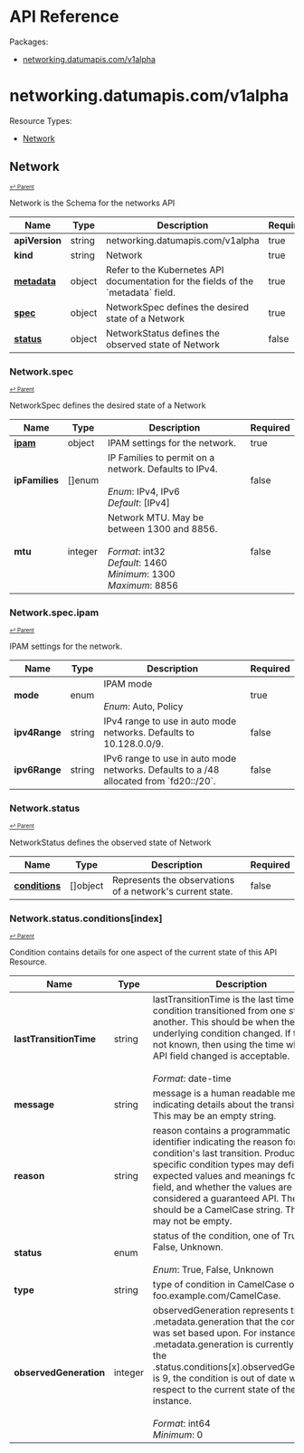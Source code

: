 # API Reference

Packages:

- [networking.datumapis.com/v1alpha](#networkingdatumapiscomv1alpha)

# networking.datumapis.com/v1alpha

Resource Types:

- [Network](#network)




## Network
<sup><sup>[↩ Parent](#networkingdatumapiscomv1alpha )</sup></sup>






Network is the Schema for the networks API

<table>
    <thead>
        <tr>
            <th>Name</th>
            <th>Type</th>
            <th>Description</th>
            <th>Required</th>
        </tr>
    </thead>
    <tbody><tr>
      <td><b>apiVersion</b></td>
      <td>string</td>
      <td>networking.datumapis.com/v1alpha</td>
      <td>true</td>
      </tr>
      <tr>
      <td><b>kind</b></td>
      <td>string</td>
      <td>Network</td>
      <td>true</td>
      </tr>
      <tr>
      <td><b><a href="https://kubernetes.io/docs/reference/generated/kubernetes-api/v1.27/#objectmeta-v1-meta">metadata</a></b></td>
      <td>object</td>
      <td>Refer to the Kubernetes API documentation for the fields of the `metadata` field.</td>
      <td>true</td>
      </tr><tr>
        <td><b><a href="#networkspec">spec</a></b></td>
        <td>object</td>
        <td>
          NetworkSpec defines the desired state of a Network<br/>
        </td>
        <td>true</td>
      </tr><tr>
        <td><b><a href="#networkstatus">status</a></b></td>
        <td>object</td>
        <td>
          NetworkStatus defines the observed state of Network<br/>
        </td>
        <td>false</td>
      </tr></tbody>
</table>


### Network.spec
<sup><sup>[↩ Parent](#network)</sup></sup>



NetworkSpec defines the desired state of a Network

<table>
    <thead>
        <tr>
            <th>Name</th>
            <th>Type</th>
            <th>Description</th>
            <th>Required</th>
        </tr>
    </thead>
    <tbody><tr>
        <td><b><a href="#networkspecipam">ipam</a></b></td>
        <td>object</td>
        <td>
          IPAM settings for the network.<br/>
        </td>
        <td>true</td>
      </tr><tr>
        <td><b>ipFamilies</b></td>
        <td>[]enum</td>
        <td>
          IP Families to permit on a network. Defaults to IPv4.<br/>
          <br/>
            <i>Enum</i>: IPv4, IPv6<br/>
            <i>Default</i>: [IPv4]<br/>
        </td>
        <td>false</td>
      </tr><tr>
        <td><b>mtu</b></td>
        <td>integer</td>
        <td>
          Network MTU. May be between 1300 and 8856.<br/>
          <br/>
            <i>Format</i>: int32<br/>
            <i>Default</i>: 1460<br/>
            <i>Minimum</i>: 1300<br/>
            <i>Maximum</i>: 8856<br/>
        </td>
        <td>false</td>
      </tr></tbody>
</table>


### Network.spec.ipam
<sup><sup>[↩ Parent](#networkspec)</sup></sup>



IPAM settings for the network.

<table>
    <thead>
        <tr>
            <th>Name</th>
            <th>Type</th>
            <th>Description</th>
            <th>Required</th>
        </tr>
    </thead>
    <tbody><tr>
        <td><b>mode</b></td>
        <td>enum</td>
        <td>
          IPAM mode<br/>
          <br/>
            <i>Enum</i>: Auto, Policy<br/>
        </td>
        <td>true</td>
      </tr><tr>
        <td><b>ipv4Range</b></td>
        <td>string</td>
        <td>
          IPv4 range to use in auto mode networks. Defaults to 10.128.0.0/9.<br/>
        </td>
        <td>false</td>
      </tr><tr>
        <td><b>ipv6Range</b></td>
        <td>string</td>
        <td>
          IPv6 range to use in auto mode networks. Defaults to a /48 allocated from `fd20::/20`.<br/>
        </td>
        <td>false</td>
      </tr></tbody>
</table>


### Network.status
<sup><sup>[↩ Parent](#network)</sup></sup>



NetworkStatus defines the observed state of Network

<table>
    <thead>
        <tr>
            <th>Name</th>
            <th>Type</th>
            <th>Description</th>
            <th>Required</th>
        </tr>
    </thead>
    <tbody><tr>
        <td><b><a href="#networkstatusconditionsindex">conditions</a></b></td>
        <td>[]object</td>
        <td>
          Represents the observations of a network's current state.<br/>
        </td>
        <td>false</td>
      </tr></tbody>
</table>


### Network.status.conditions[index]
<sup><sup>[↩ Parent](#networkstatus)</sup></sup>



Condition contains details for one aspect of the current state of this API Resource.

<table>
    <thead>
        <tr>
            <th>Name</th>
            <th>Type</th>
            <th>Description</th>
            <th>Required</th>
        </tr>
    </thead>
    <tbody><tr>
        <td><b>lastTransitionTime</b></td>
        <td>string</td>
        <td>
          lastTransitionTime is the last time the condition transitioned from one status to another.
This should be when the underlying condition changed.  If that is not known, then using the time when the API field changed is acceptable.<br/>
          <br/>
            <i>Format</i>: date-time<br/>
        </td>
        <td>true</td>
      </tr><tr>
        <td><b>message</b></td>
        <td>string</td>
        <td>
          message is a human readable message indicating details about the transition.
This may be an empty string.<br/>
        </td>
        <td>true</td>
      </tr><tr>
        <td><b>reason</b></td>
        <td>string</td>
        <td>
          reason contains a programmatic identifier indicating the reason for the condition's last transition.
Producers of specific condition types may define expected values and meanings for this field,
and whether the values are considered a guaranteed API.
The value should be a CamelCase string.
This field may not be empty.<br/>
        </td>
        <td>true</td>
      </tr><tr>
        <td><b>status</b></td>
        <td>enum</td>
        <td>
          status of the condition, one of True, False, Unknown.<br/>
          <br/>
            <i>Enum</i>: True, False, Unknown<br/>
        </td>
        <td>true</td>
      </tr><tr>
        <td><b>type</b></td>
        <td>string</td>
        <td>
          type of condition in CamelCase or in foo.example.com/CamelCase.<br/>
        </td>
        <td>true</td>
      </tr><tr>
        <td><b>observedGeneration</b></td>
        <td>integer</td>
        <td>
          observedGeneration represents the .metadata.generation that the condition was set based upon.
For instance, if .metadata.generation is currently 12, but the .status.conditions[x].observedGeneration is 9, the condition is out of date
with respect to the current state of the instance.<br/>
          <br/>
            <i>Format</i>: int64<br/>
            <i>Minimum</i>: 0<br/>
        </td>
        <td>false</td>
      </tr></tbody>
</table>
